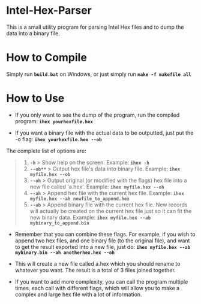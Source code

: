 # Intel-Hex-Parser
This is a small utility program for parsing Intel Hex files and to dump the data into a binary file.

# How to Compile

Simply run **`build.bat`** on Windows, or just simply run **`make -f makefile all`**

# How to Use

- If you only want to see the dump of the program, run the compiled program: **`ihex yourhexfile.hex`**

- If you want a binary file with the actual data to be outputted, just put the -o flag: **`ihex yourhexfile.hex --ob`**

The complete list of options are:
> 1. **`-h`** > Show help on the screen. Example: **`ihex -h`**
> 2. **`--ob**`** > Output hex file's data into binary file. Example: **`ihex myfile.hex --ob`**
> 3. **`--oh`** > Output original (or modified with the flags) hex file into a new file called 'a.hex'. Example: **`ihex myfile.hex --oh`**
>4. **`--ah`** > Append hex file with the current hex file. Example: **`ihex myfile.hex --ah newfile_to_append.hex`**
>5. **`--ab`** > Append binary file with the current hex file. New records will actually be created on the current hex file just so it can fit the new binary data. Example: **`ihex myfile.hex --ab mybinary_to_append.bin`**

* Remember that you can combine these flags. For example, if you wish to append two hex files, and one binary file (to the original file), and want to get the result exported into a new file, just do:
**`ihex myfile.hex --ab mybinary.bin --ah anotherhex.hex --oh`**

* This will create a new file called a.hex which you should rename to whatever you want. The result is a total of 3 files joined together.
* If you want to add more complexity, you can call the program multiple times, each call with different flags, which will allow you to make a complex and large hex file with a lot of information.
